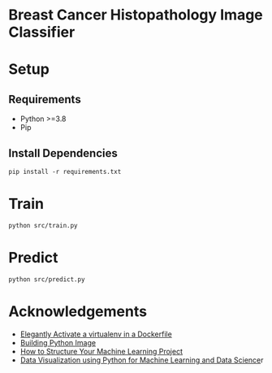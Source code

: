 # Breast Cancer Histopathology Image Classifier

# Setup

## Requirements

-   Python >=3.8
-   Pip

## Install Dependencies

```shell
pip install -r requirements.txt
```

# Train

```shell
python src/train.py
```

# Predict

```shell
python src/predict.py
```

# Acknowledgements

-   [Elegantly Activate a virtualenv in a Dockerfile](https://pythonspeed.com/articles/activate-virtualenv-dockerfile/)
-   [Building Python Image](https://docs.docker.com/language/python/)
-   [How to Structure Your Machine Learning Project](https://medium.com/mlearning-ai/how-to-structure-your-machine-learning-project-62f8a1eef582)
-   [Data Visualization using Python for Machine Learning and Data Science](https://towardsdatascience.com/data-visualization-for-machine-learning-and-data-science-a45178970be7)r
